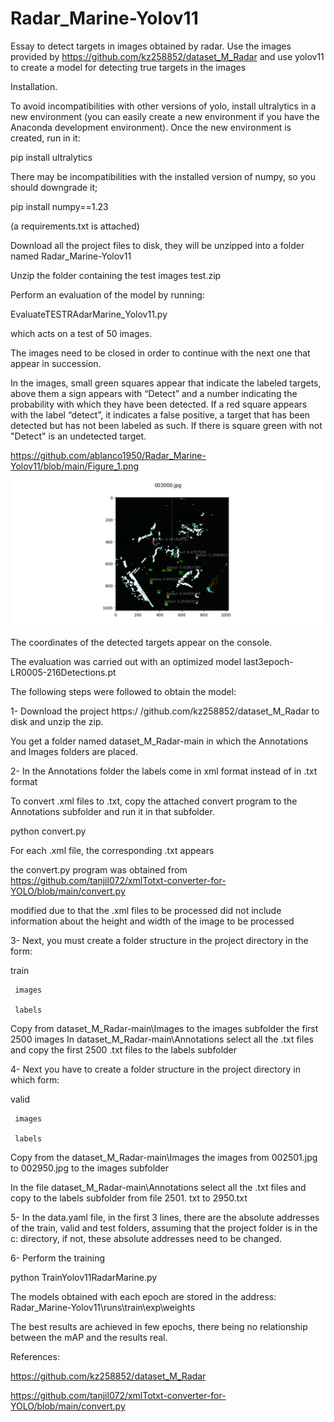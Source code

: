 # Radar_Marine-Yolov11
Essay to detect targets in images obtained by radar. Use the images provided by https://github.com/kz258852/dataset_M_Radar and use yolov11 to create a model for detecting true targets in the images

Installation.

To avoid incompatibilities with other versions of yolo, install ultralytics in a new environment (you can easily create a new environment if you have the Anaconda development environment). Once the new environment is created, run in it:

pip install ultralytics

There may be incompatibilities with the installed version of numpy, so you should downgrade it;

pip install numpy==1.23

(a requirements.txt is attached)

Download all the project files to disk, they will be unzipped into a folder named Radar_Marine-Yolov11

Unzip the folder containing the test images test.zip

Perform an evaluation of the model by running:

EvaluateTESTRAdarMarine_Yolov11.py

which acts on a test of 50 images.

The images need to be closed in order to continue with the next one that appear in succession.

In the images, small green squares appear that indicate the labeled targets, above them a sign appears with “Detect” and a number indicating the probability with which they have been detected. If a red square appears with the label “detect”, it indicates a false positive, a target that has been detected but has not been labeled as such. If there is square green with not "Detect" is an undetected target.

https://github.com/ablanco1950/Radar_Marine-Yolov11/blob/main/Figure_1.png

![Fig1](https://github.com/ablanco1950/Radar_Marine-Yolov11/blob/main/Figure_1.png)

The coordinates of the detected targets appear on the console.

The evaluation was carried out with an optimized model last3epoch-LR0005-216Detections.pt

The following steps were followed to obtain the model:

1- Download the project https:/ /github.com/kz258852/dataset_M_Radar to disk and unzip the zip.

You get a folder named dataset_M_Radar-main in which the Annotations and Images folders are placed.

2- In the Annotations folder the labels come in xml format instead of in .txt format

To convert .xml files to .txt, copy the attached convert program to the Annotations subfolder and run it in that subfolder.

python convert.py

For each .xml file, the corresponding .txt appears

the convert.py program was obtained from https://github.com/tanjil072/xmlTotxt-converter-for-YOLO/blob/main/convert.py

modified due to that the .xml files to be processed did not include information about the height and width of the image to be processed

3- Next, you must create a folder structure in the project directory in the form:

train

     images
  
     labels

Copy from dataset_M_Radar-main\Images to the images subfolder the first 2500 images
In dataset_M_Radar-main\Annotations select all the .txt files and copy the first 2500 .txt files to the labels subfolder

4- Next you have to create a folder structure in the project directory in which form:

valid

     images
  
     labels

Copy from the dataset_M_Radar-main\Images the images from 002501.jpg to 002950.jpg to the images subfolder


In the file dataset_M_Radar-main\Annotations select all the .txt files and copy to the labels subfolder from file 2501. txt to 2950.txt

5- In the data.yaml file, in the first 3 lines, there are the absolute addresses of the train, valid and test folders, assuming that the project folder is in the c: directory, if not, these absolute addresses need to be changed.

6- Perform the training

python TrainYolov11RadarMarine.py

The models obtained with each epoch are stored in the address:
Radar_Marine-Yolov11\runs\train\exp\weights

The best results are achieved in few epochs, there being no relationship between the mAP and the results real.

References:

https://github.com/kz258852/dataset_M_Radar

https://github.com/tanjil072/xmlTotxt-converter-for-YOLO/blob/main/convert.py


